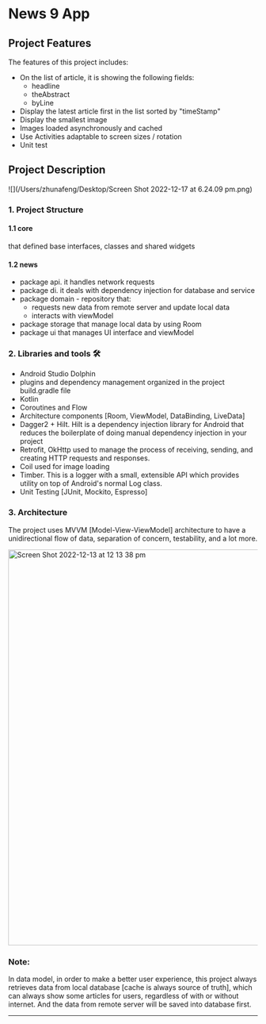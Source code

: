 # News 9 App

## Project Features
The features of this project includes:
* On the list of article, it is showing the following fields:
  * headline
  * theAbstract
  * byLine
* Display the latest article first in the list sorted by "timeStamp"
* Display the smallest image
* Images loaded asynchronously and cached
* Use Activities adaptable to screen sizes / rotation
* Unit test

## Project Description
![](/Users/zhunafeng/Desktop/Screen Shot 2022-12-17 at 6.24.09 pm.png)


### 1. Project Structure

#### 1.1 core
that defined base interfaces, classes and shared widgets

#### 1.2 news
- package api. it handles network requests
- package di. it deals with dependency injection for database and service
- package domain - repository that:
  * requests new data from remote server and update local data
  * interacts with viewModel
- package storage that manage local data by using Room
- package ui that manages UI interface and viewModel

### 2. Libraries and tools 🛠

- Android Studio Dolphin
- plugins and dependency management organized in the project build.gradle file
- Kotlin
- Coroutines and Flow
- Architecture components [Room, ViewModel, DataBinding, LiveData]
- Dagger2 + Hilt. Hilt is a dependency injection library for Android that reduces the boilerplate of doing manual dependency injection in your project
- Retrofit, OkHttp used to manage the process of receiving, sending, and creating HTTP requests and responses.
- Coil used for image loading
- Timber. This is a logger with a small, extensible API which provides utility on top of Android's normal Log class.
- Unit Testing [JUnit, Mockito, Espresso]


### 3. Architecture

The project uses MVVM [Model-View-ViewModel] architecture to have a unidirectional flow of data, separation of concern, testability, and a lot more.

<img width="798" alt="Screen Shot 2022-12-13 at 12 13 38 pm" src="https://user-images.githubusercontent.com/96706516/207201928-c47bd6d6-e2e2-467d-b23d-3de11ec19259.png">

### Note:
In data model, in order to make a better user experience, this project always retrieves data from local database [cache is always source of truth], which can always show some articles for users, regardless of with or without internet.
And the data from remote server will be saved into database first. 

--------------------


